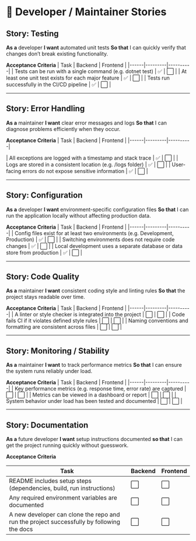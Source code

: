 # 🔧 Developer / Maintainer Stories

## Story: Testing

**As a** developer
**I want** automated unit tests
**So that** I can quickly verify that changes don’t break existing functionality.

**Acceptance Criteria**
| Task | Backend | Frontend |
|------|---------|----------|
| Tests can be run with a single command (e.g. dotnet test) | ✅ | ⬜ |
| At least one unit test exists for each major feature | ✅ | ⬜ |
| Tests run successfully in the CI/CD pipeline | ✅ | ⬜ |

---

## Story: Error Handling

**As a** maintainer
**I want** clear error messages and logs
**So that** I can diagnose problems efficiently when they occur.

**Acceptance Criteria**
| Task | Backend | Frontend |
|------|---------|----------|

| All exceptions are logged with a timestamp and stack trace | ✅ | ⬜ |
| Logs are stored in a consistent location (e.g. /logs folder) | ✅ | ⬜ |
| User-facing errors do not expose sensitive information | ✅ | ⬜ |

---

## Story: Configuration

**As a** developer
**I want** environment-specific configuration files
**So that** I can run the application locally without affecting production data.

**Acceptance Criteria**
| Task | Backend | Frontend |
|------|---------|----------|
| Config files exist for at least two environments (e.g. Development, Production) | ✅ | ⬜ |
| Switching environments does not require code changes | ✅ | ⬜ |
| Local development uses a separate database or data store from production | ✅ | ⬜ |

---

## Story: Code Quality

**As a** maintainer
**I want** consistent coding style and linting rules
**So that** the project stays readable over time.

**Acceptance Criteria**
| Task | Backend | Frontend |
|------|---------|----------|
| A linter or style checker is integrated into the project | ⬜ | ⬜ |
| Code fails CI if it violates defined style rules | ⬜ | ⬜ |
| Naming conventions and formatting are consistent across files | ⬜ | ⬜ |

---

## Story: Monitoring / Stability

**As a** maintainer
**I want** to track performance metrics
**So that** I can ensure the system runs reliably under load.

**Acceptance Criteria**
| Task | Backend | Frontend |
|------|---------|----------|
| Key performance metrics (e.g. response time, error rate) are captured | ⬜ | ⬜ |
| Metrics can be viewed in a dashboard or report | ⬜ | ⬜ |
| System behavior under load has been tested and documented | ⬜ | ⬜ |

---

## Story: Documentation

**As a** future developer
**I want** setup instructions documented
**so that** I can get the project running quickly without guesswork.

**Acceptance Criteria**

| Task | Backend | Frontend |
|------|---------|----------|
| README includes setup steps (dependencies, build, run instructions) | ⬜ | ⬜ |
| Any required environment variables are documented | ⬜ | ⬜ |
| A new developer can clone the repo and run the project successfully by following the docs | ⬜ | ⬜ |